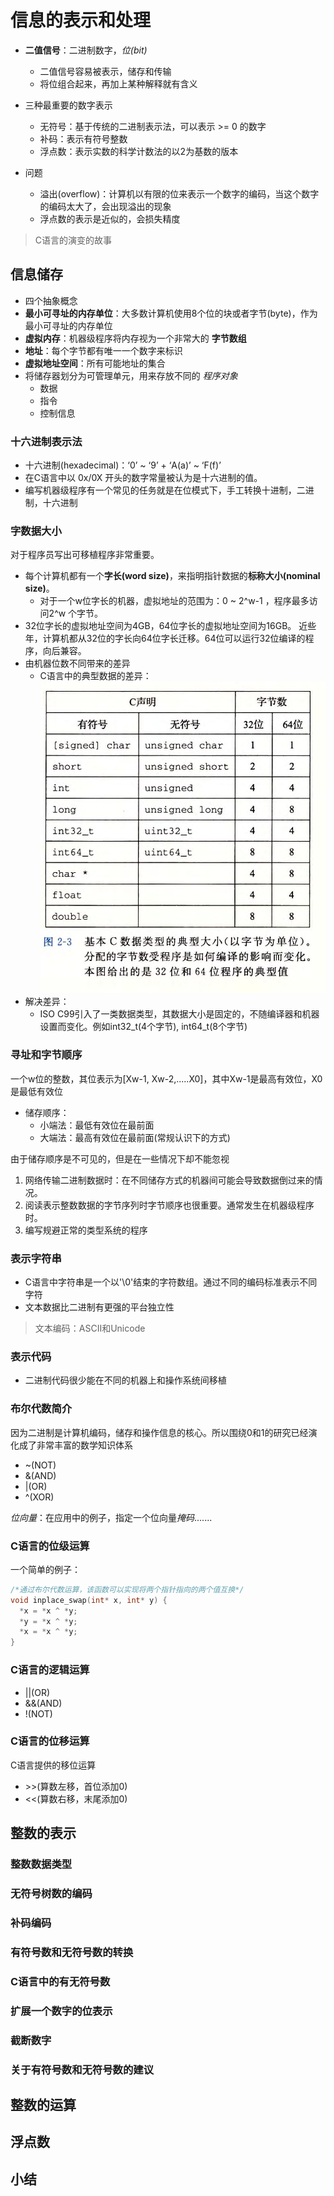 # 信息的表示和处理
- **二值信号**：二进制数字，*位(bit)*
  - 二值信号容易被表示，储存和传输
  - 将位组合起来，再加上某种解释就有含义

- 三种最重要的数字表示
  - 无符号：基于传统的二进制表示法，可以表示 >= 0 的数字
  - 补码：表示有符号整数
  - 浮点数：表示实数的科学计数法的以2为基数的版本
- 问题
  - 溢出(overflow)：计算机以有限的位来表示一个数字的编码，当这个数字的编码太大了，会出现溢出的现象
  - 浮点数的表示是近似的，会损失精度

> C语言的演变的故事
## 信息储存
- 四个抽象概念
 - **最小可寻址的内存单位**：大多数计算机使用8个位的块或者字节(byte)，作为最小可寻址的内存单位
 - **虚拟内存**：机器级程序将内存视为一个非常大的 **字节数组**
 - **地址**：每个字节都有唯一一个数字来标识
 - **虚拟地址空间**：所有可能地址的集合
- 将储存器划分为可管理单元，用来存放不同的 *程序对象*
  - 数据
  - 指令
  - 控制信息

### 十六进制表示法
- 十六进制(hexadecimal)：‘0’ ~ ‘9’ + ‘A(a)’ ~ ‘F(f)’
- 在C语言中以 0x/0X 开头的数字常量被认为是十六进制的值。
- 编写机器级程序有一个常见的任务就是在位模式下，手工转换十进制，二进制，十六进制

### 字数据大小
对于程序员写出可移植程序非常重要。
- 每个计算机都有一个**字长(word size)**，来指明指针数据的**标称大小(nominal size)**。
  - 对于一个w位字长的机器，虚拟地址的范围为：0 ~ 2^w-1 ，程序最多访问2^w 个字节。
- 32位字长的虚拟地址空间为4GB，64位字长的虚拟地址空间为16GB。
近些年，计算机都从32位的字长向64位字长迁移。64位可以运行32位编译的程序，向后兼容。
- 由机器位数不同带来的差异
  - C语言中的典型数据的差异：
  ![](../Pictures/C语言中数据类型的差距.png)
- 解决差异：
  - ISO C99引入了一类数据类型，其数据大小是固定的，不随编译器和机器设置而变化。例如int32_t(4个字节), int64_t(8个字节)
### 寻址和字节顺序
一个w位的整数，其位表示为[Xw-1, Xw-2,.....X0]，其中Xw-1是最高有效位，X0是最低有效位
- 储存顺序：
  - 小端法：最低有效位在最前面
  - 大端法：最高有效位在最前面(常规认识下的方式)

由于储存顺序是不可见的，但是在一些情况下却不能忽视
1. 网络传输二进制数据时：在不同储存方式的机器间可能会导致数据倒过来的情况。
2. 阅读表示整数数据的字节序列时字节顺序也很重要。通常发生在机器级程序时。
3. 编写规避正常的类型系统的程序
### 表示字符串
- C语言中字符串是一个以'\0'结束的字符数组。通过不同的编码标准表示不同字符
- 文本数据比二进制有更强的平台独立性
> 文本编码：ASCII和Unicode
### 表示代码
- 二进制代码很少能在不同的机器上和操作系统间移植
### 布尔代数简介
因为二进制是计算机编码，储存和操作信息的核心。所以围绕0和1的研究已经演化成了非常丰富的数学知识体系
- ~(NOT)
- &(AND)
- |(OR)
- ^(XOR)

*位向量*：在应用中的例子，指定一个位向量*掩码*.......

### C语言的位级运算
一个简单的例子：
```C
/*通过布尔代数运算，该函数可以实现将两个指针指向的两个值互换*/
void inplace_swap(int* x, int* y) {
  *x = *x ^ *y;
  *y = *x ^ *y;
  *x = *x ^ *y;
}
```

### C语言的逻辑运算
- ||(OR)
- &&(AND)
- !(NOT)

### C语言的位移运算
C语言提供的移位运算
- \>\>(算数左移，首位添加0)
- <<(算数右移，末尾添加0)

## 整数的表示

### 整数数据类型
### 无符号树数的编码
### 补码编码
### 有符号数和无符号数的转换
### C语言中的有无符号数
### 扩展一个数字的位表示
### 截断数字
### 关于有符号数和无符号数的建议

## 整数的运算


## 浮点数


## 小结